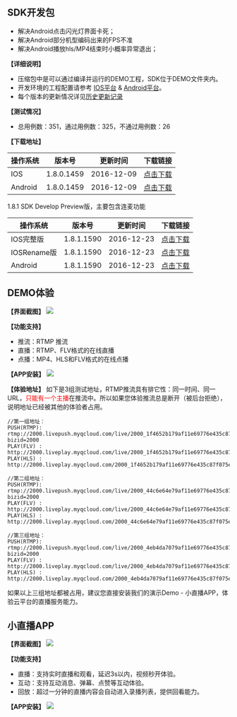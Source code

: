 ## SDK开发包
- 解决Android点击闪光灯界面卡死；
- 解决Android部分机型编码出来的FPS不准
- 解决Android播放hls/MP4结束时小概率异常退出；

**【详细说明】**
- 压缩包中是可以通过编译并运行的DEMO工程，SDK位于DEMO文件夹内。
- 开发环境的工程配置请参考 [IOS平台](http://tce.fsphere.cn/doc/api/258/5320) & [Android平台](http://tce.fsphere.cn/doc/api/258/5319)。
- 每个版本的更新情况详见[历史更新记录](http://tce.fsphere.cn/doc/api/258/6173)

**【测试情况】**
- 总用例数：351，通过用例数：325，不通过用例数：26

**【下载地址】**

| 操作系统 | 版本号 | 更新时间|下载链接 |
| ---- | ----------- | ---- | ---- | 
| IOS  | 1.8.0.1459  | 2016-12-09 | [点击下载](http://download-10055601.cos.myqcloud.com/RTMPIOSSDK1.8.0.1459.zip)  |
| Android  | 1.8.0.1459 | 2016-12-09 | [点击下载](http://download-10055601.cos.myqcloud.com/RTMPAndroidSDK1.8.0.1459.zip)  |

1.8.1 SDK Develop Preview版，主要包含连麦功能


| 操作系统 | 版本号 | 更新时间|下载链接 |
| ---- | ----------- | ---- | ---- | 
| IOS完整版  | 1.8.1.1590  | 2016-12-23 | [点击下载](http://download-10055601.cos.myqcloud.com/RTMPSDKIOSDevelopPreview1.8.1.1590.zip)  |
| IOSRename版  | 1.8.1.1590  | 2016-12-23 | [点击下载](http://download-10055601.cos.myqcloud.com/RTMPSDKIOSRenameDevelopPreview1.8.1.1590.zip)  |
| Android  | 1.8.1.1590 | 2016-12-23 | [点击下载](http://download-10055601.cos.myqcloud.com/RTMPSDKAndroidDevelopPreview1.8.1.1590.zip)  |

## DEMO体验
**【界面截图】**
![](http://imgcache.tce.fsphere.cn/image/mc.qcloudimg.com/static/img/a39eddc4b5f1ea062355ab865a845fb9/image.png)

**【功能支持】** 
- 推流：RTMP 推流
- 直播：RTMP、FLV格式的在线直播
- 点播：MP4、HLS和FLV格式的在线点播

**【APP安装】**
![](http://imgcache.tce.fsphere.cn/image/mc.qcloudimg.com/static/img/ab0875058708003998c3830f7329b887/image.png)

**【体验地址】**
如下是3组测试地址，RTMP推流具有排它性：同一时间、同一URL，<font color='red'>只能有一个主播</font>在推流中。所以如果您体验推流总是断开（被后台拒绝），说明地址已经被其他的体验者占用。
```
//第一组地址：
PUSH(RTMP): rtmp://2000.livepush.myqcloud.com/live/2000_1f4652b179af11e69776e435c87f075e?bizid=2000
PLAY(FLV) : http://2000.liveplay.myqcloud.com/live/2000_1f4652b179af11e69776e435c87f075e.flv
PLAY(HLS) : http://2000.liveplay.myqcloud.com/2000_1f4652b179af11e69776e435c87f075e.m3u8
```

```
//第二组地址：
PUSH(RTMP): rtmp://2000.livepush.myqcloud.com/live/2000_44c6e64e79af11e69776e435c87f075e?bizid=2000
PLAY(FLV) : http://2000.liveplay.myqcloud.com/live/2000_44c6e64e79af11e69776e435c87f075e.flv
PLAY(HLS) : http://2000.liveplay.myqcloud.com/2000_44c6e64e79af11e69776e435c87f075e.m3u8
```

```
//第三组地址：
PUSH(RTMP): rtmp://2000.livepush.myqcloud.com/live/2000_4eb4da7079af11e69776e435c87f075e?bizid=2000
PLAY(FLV) : http://2000.liveplay.myqcloud.com/live/2000_4eb4da7079af11e69776e435c87f075e.flv
PLAY(HLS) : http://2000.liveplay.myqcloud.com/2000_4eb4da7079af11e69776e435c87f075e.m3u8
```

如果以上三组地址都被占用，建议您直接安装我们的演示Demo - 小直播APP，体验云平台的直播服务能力。

## 小直播APP
**【界面截图】**
![](http://imgcache.tce.fsphere.cn/image/mc.qcloudimg.com/static/img/05d2e651ff6c9332211eaf7fea167cfa/image.png)

**【功能支持】** 
- 直播：支持实时直播和观看，延迟3s以内，视频秒开体验。
- 互动：支持互动消息、弹幕、点赞等互动体验。
- 回放：超过一分钟的直播内容会自动进入录播列表，提供回看能力。

**【APP安装】**
![](http://imgcache.tce.fsphere.cn/image/mc.qcloudimg.com/static/img/0fbc0caa7f9e5a45d92e50f7cf4e6f0f/image.png)


